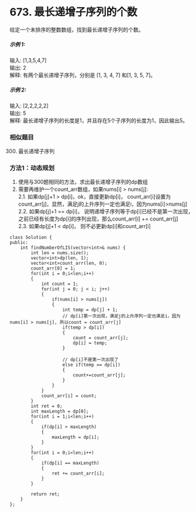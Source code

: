 # 673. 最长递增子序列的个数

给定一个未排序的整数数组，找到最长递增子序列的个数。 
  
##### 示例 1:  
  
输入: [1,3,5,4,7]  
输出: 2  
解释: 有两个最长递增子序列，分别是 [1, 3, 4, 7] 和[1, 3, 5, 7]。  
##### 示例 2:  
   
输入: [2,2,2,2,2]  
输出: 5  
解释: 最长递增子序列的长度是1，并且存在5个子序列的长度为1，因此输出5。  

### 相似题目
300. 最长递增子序列    

### 方法1：动态规划
1. 使用与300题相同的方法，求出最长递增子序列的dp数组  
2. 需要再维护一个count_arr数组，如果nums[i] > nums[j]:  
    2.1. 如果dp[j]+1 > dp[i]，ok，直接更新dp[i]， count_arr[i]设置为count_arr[j]，显然，满足j的上升序列一定也满足i，因为nums[i]>nums[j]   
    2.2. 如果dp[j]+1 == dp[i]， 说明递增子序列等于dp[i]已经不是第一次出现，之前已经有长度为dp[i]的序列出现，那么count_arr[i] += count_arr[j]  
    2.3. 如果dp[j]+1 < dp[i]， 则不必更新dp[i]和count_arr[i]  

```
class Solution {
public:
    int findNumberOfLIS(vector<int>& nums) {
        int len = nums.size();
        vector<int>dp(len, 1);
        vector<int>count_arr(len, 0);
        count_arr[0] = 1;
        for(int i = 0;i<len;i++)
        {
            int count = 1;
            for(int j = 0; j < i; j++)
            {
                if(nums[i] > nums[j])
                {
                    int temp = dp[j] + 1;
                    // dp[i]第一次出现，满足j的上升序列一定也满足i，因为nums[i] > nums[j], 所以count = count_arr[j]
                    if(temp > dp[i])
                    {
                        count = count_arr[j];
                        dp[i] = temp;
                    }

                    // dp[i]不是第一次出现了
                    else if(temp == dp[i])
                    {
                        count+=count_arr[j];
                    }
                }
            }
            count_arr[i] = count;
        }
        int ret = 0;
        int maxLength = dp[0];
        for(int i = 1;i<len;i++)
        {
            if(dp[i] > maxLength)
            {
                maxLength = dp[i];
            }
        }
        for(int i = 0;i<len;i++)
        {
            if(dp[i] == maxLength)
            {
                ret += count_arr[i];
            }
        }

        return ret;
    }
};
```
